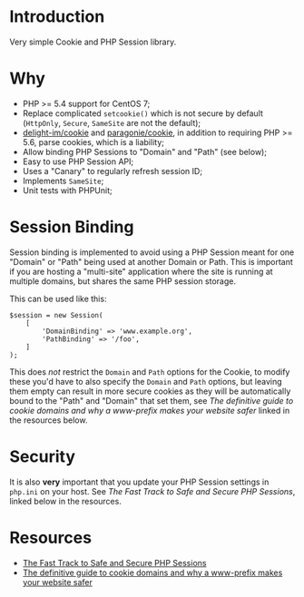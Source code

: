 # Introduction

Very simple Cookie and PHP Session library.

# Why

* PHP >= 5.4 support for CentOS 7;
* Replace complicated `setcookie()` which is not secure by default (`HttpOnly`, 
  `Secure`, `SameSite` are not the default);
* [delight-im/cookie](https://github.com/delight-im/PHP-Cookie) and 
  [paragonie/cookie](https://github.com/paragonie/PHP-Cookie), in addition to 
  requiring PHP >= 5.6, parse cookies, which is a liability;
* Allow binding PHP Sessions to "Domain" and "Path" (see below);
* Easy to use PHP Session API;
* Uses a "Canary" to regularly refresh session ID;
* Implements `SameSite`;
* Unit tests with PHPUnit;

# Session Binding

Session binding is implemented to avoid using a PHP Session meant for one 
"Domain" or "Path" being used at another Domain or Path. This is important if 
you are hosting a "multi-site" application where the site is running at 
multiple domains, but shares the same PHP session storage.

This can be used like this:

    $session = new Session(
        [
            'DomainBinding' => 'www.example.org',
            'PathBinding' => '/foo',
        ]
    );

This does *not* restrict the `Domain` and `Path` options for the Cookie, to 
modify these you'd have to also specify the `Domain` and `Path` options, but
leaving them empty can result in more secure cookies as they will be 
automatically bound to the "Path" and "Domain" that set them, see 
_The definitive guide to cookie domains and why a www-prefix makes your website safer_
linked in the resources below.

# Security

It is also **very** important that you update your PHP Session settings in 
`php.ini` on your host. See _The Fast Track to Safe and Secure PHP Sessions_, 
linked below in the resources.
 
# Resources

* [The Fast Track to Safe and Secure PHP Sessions](https://paragonie.com/blog/2015/04/fast-track-safe-and-secure-php-sessions)
* [The definitive guide to cookie domains and why a www-prefix makes your website safer](http://erik.io/blog/2014/03/04/definitive-guide-to-cookie-domains/)
